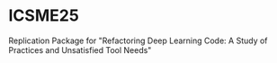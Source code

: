 # ICSME25
Replication Package for "Refactoring Deep Learning Code: A Study of Practices and Unsatisfied Tool Needs"
